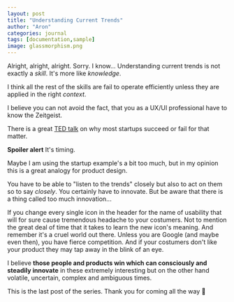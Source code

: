 ```yaml
---
layout: post
title: "Understanding Current Trends"
author: "Aron"
categories: journal
tags: [documentation,sample]
image: glassmorphism.png
---
```


Alright, alright, alright. Sorry. I know... Understanding current trends is not exactly a *skill*. It's more like *knowledge*.

I think all the rest of the skills are fail to operate efficiently unless they are applied in the right *context*.

I believe you can not avoid the fact, that you as a UX/UI professional have to know the Zeitgeist.

There is a great [TED talk](https://www.youtube.com/watch?v=bNpx7gpSqbY) on why most startups succeed or fail for that matter. 

**Spoiler alert** It's timing. 

Maybe I am using the startup example's a bit too much, but in my opinion this is a great analogy for product design.

You have to be able to "listen to the trends" closely but also to act on them so to say *closely*. You certainly have to innovate. But be aware that there is a thing called too much innovation... 

If you change every single icon in the header for the name of usability that will for sure cause tremendous headache to your costumers. Not to mention the great deal of time that it takes to learn the new icon's meaning. And remember it's a cruel world out there. Unless you are Google (and maybe even then), you have fierce competition. And if your costumers don't like your product they may tap away in the blink of an eye. 

I believe **those people and products win which can consciously and steadily innovate** in these extremely interesting but on the other hand volatile, uncertain, complex and ambiguous times.

This is the last post of the series. Thank you for coming all the way 🚀
